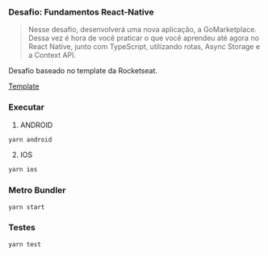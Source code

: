 ### Desafio: Fundamentos React-Native

> Nesse desafio, desenvolverá uma nova aplicação, a GoMarketplace. Dessa vez é hora de você praticar o que você aprendeu até agora no React Native, junto com TypeScript, utilizando rotas, Async Storage e a Context API.

Desafio baseado no template da Rocketseat.

[Template](https://github.com/Rocketseat/gostack-template-fundamentos-react-native)

### Executar

1. ANDROID

```js
yarn android
```

2. IOS

```js
yarn ios
```

### Metro Bundler

```js
yarn start
```

### Testes

```js
yarn test
```

